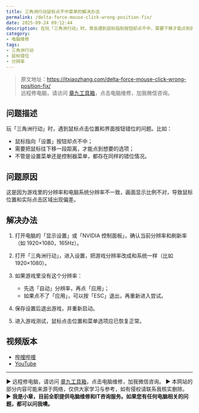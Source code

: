 ```yaml
---
title: 三角洲行动鼠标点不中菜单的解决办法
permalink: /delta-force-mouse-click-wrong-position-fix/
date: 2025-09-24 09:12:44
description: 在玩「三角洲行动」时，常会遇到鼠标指到按钮却点不中，需要下移才能点到的情况。这通常是分辨率设置不一致导致的，调整分辨率后即可恢复正常。
category:
- 电脑维修
tags:
- 三角洲行动
- 鼠标错位
- 分辨率
---
```


> 原文地址：<https://itxiaozhang.com/delta-force-mouse-click-wrong-position-fix/>  
> 远程修电脑，请访问 [章九工具箱](https://zhang9.com/)，点击电脑维修，加我微信咨询。    

## 问题描述

玩「三角洲行动」时，遇到鼠标点击位置和界面按钮错位的问题。比如：

* 鼠标指向「设置」按钮却点不中；
* 需要把鼠标往下移一段距离，才能点到想要的选项；
* 不管是设置菜单还是控制器菜单，都存在同样的错位情况。

## 问题原因

这是因为游戏里的分辨率和电脑系统分辨率不一致，画面显示比例不对，导致鼠标位置和实际点击区域出现偏差。

## 解决办法

1. 打开电脑的「显示设置」或「NVIDIA 控制面板」，确认当前分辨率和刷新率（如 1920×1080，165Hz）。
2. 打开「三角洲行动」，进入设置，把游戏分辨率改成和系统一样（比如 1920×1080）。
3. 如果游戏里没有这个分辨率：

   * 先选「自动」分辨率，再点「应用」；
   * 如果点不了「应用」，可以按「ESC」退出，再重新进入尝试。
4. 保存设置后退出游戏，并重新启动。
5. 进入游戏测试，鼠标点击位置和菜单选项应已恢复正常。



## 视频版本

- [哔哩哔哩](https://space.bilibili.com/3546607630944387)
- [YouTube](https://www.youtube.com/@itxiaozhang)

---
▶ 远程修电脑，请访问 [章九工具箱](https://zhang9.com/)，点击电脑维修，加我微信咨询。 
▶ 本网站的部分内容可能来源于网络，仅供大家学习与参考，如有侵权请联系我核实删除。  
▶ **我是小章，目前全职提供电脑维修和IT咨询服务。如果您有任何电脑相关的问题，都可以问我噢。**  
